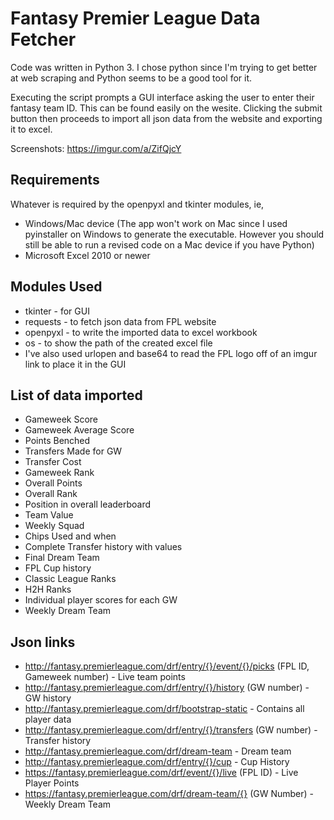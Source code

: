 # Fantasy Premier League Data Fetcher

Code was written in Python 3. I chose python since I'm trying to get better at web scraping and Python seems to be a good tool for it. 

Executing the script prompts a GUI interface asking the user to enter their fantasy team ID. This can be found easily on the wesite. Clicking the submit button then proceeds to import all json data from the website and exporting it to excel. 

Screenshots: https://imgur.com/a/ZifQjcY

## Requirements
Whatever is required by the openpyxl and tkinter modules, ie,
 - Windows/Mac device (The app won't work on Mac since I used pyinstaller on Windows to generate the executable. However you should still be able to run a revised code on a Mac device if you have Python)
 - Microsoft Excel 2010 or newer

 
## Modules Used 
 - tkinter - for GUI
 - requests - to fetch json data from FPL website
 - openpyxl - to write the imported data to excel workbook
 - os - to show the path of the created excel file
 - I've also used urlopen and base64 to read the FPL logo off of an imgur link to place it in the GUI 
 
## List of data imported
 - Gameweek Score
 - Gameweek Average Score
 - Points Benched
 - Transfers Made for GW
 - Transfer Cost
 - Gameweek Rank
 - Overall Points
 - Overall Rank
 - Position in overall leaderboard
 - Team Value
 - Weekly Squad
 - Chips Used and when
 - Complete Transfer history with values
 - Final Dream Team
 - FPL Cup history
 - Classic League Ranks 
 - H2H Ranks
 - Individual player scores for each GW
 - Weekly Dream Team
 
## Json links
 - http://fantasy.premierleague.com/drf/entry/{}/event/{}/picks (FPL ID, Gameweek number) - Live team points
 - http://fantasy.premierleague.com/drf/entry/{}/history (GW number) - GW history
 - http://fantasy.premierleague.com/drf/bootstrap-static  - Contains all player data
 - http://fantasy.premierleague.com/drf/entry/{}/transfers (GW number) - Transfer history
 - http://fantasy.premierleague.com/drf/dream-team  - Dream team
 - http://fantasy.premierleague.com/drf/entry/{}/cup - Cup History
 - https://fantasy.premierleague.com/drf/event/{}/live (FPL ID) - Live Player Points
 - https://fantasy.premierleague.com/drf/dream-team/{} (GW Number) - Weekly Dream Team


